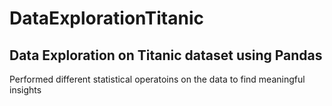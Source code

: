 # DataExplorationTitanic
## Data Exploration on Titanic dataset using Pandas </br>
Performed different statistical operatoins on the data to find meaningful insights
